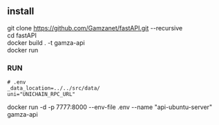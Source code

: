 ## install
git clone https://github.com/Gamzanet/fastAPI.git --recursive  
cd fastAPI  
docker build . -t gamza-api  
docker run   


### RUN
```
# .env
_data_location=../../src/data/
uni="UNICHAIN_RPC_URL"
```
docker run -d -p 7777:8000 --env-file .env --name "api-ubuntu-server" gamza-api  
